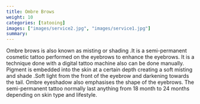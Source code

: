 ```yaml
---
title: Ombre Brows
weight: 10
categories: [tatooing]
images: ["images/service2.jpg", "images/service1.jpg"]
summary: 
---
```

Ombre brows is also known as misting or shading .It is a semi-permanent cosmetic tattoo performed on the eyebrows to enhance the eyebrows. It is a technique done with a digital tattoo machine also can be done manually. Pigment is embedded into the skin at a certain depth creating a soft misting and shade .Soft light from the front of the eyebrow and darkening towards the tail. Ombre eyeshadow also emphasises the shape of the eyebrows. The semi-permanent tattoo normally last anything from 18 month to 24 months depending on skin type and lifestyle.
